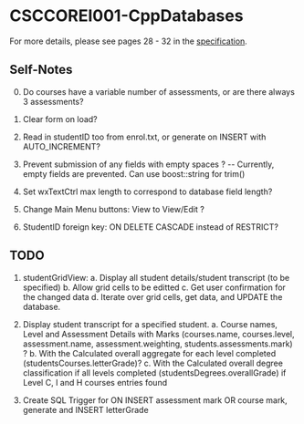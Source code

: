 # CSCCOREI001-CppDatabases
 
For more details, please see pages 28 - 32 in the [specification](https://live.moodle.hope.ac.uk/pluginfile.php/75945/mod_resource/content/0/Course%20Booklet%20CSCCOREI%202019-2.pdf).


## Self-Notes
0. Do courses have a variable number of assessments, or are there always 3 assessments?

1. Clear form on load?

2. Read in studentID too from enrol.txt, or generate on INSERT with AUTO_INCREMENT?

4. Prevent submission of any fields with empty          spaces      ? 
    -- Currently, empty fields are prevented. Can use boost::string for trim()

5. Set wxTextCtrl max length to correspond to database field length?

6. Change Main Menu buttons: View <name> to View/Edit <name> ? 

7. StudentID foreign key: ON DELETE CASCADE instead of RESTRICT?


## TODO 
1. studentGridView:
    a. Display all student details/student transcript (to be specified) 
    b. Allow grid cells to be editted
    c. Get user confirmation for the changed data
    d. Iterate over grid cells, get data, and UPDATE the database. 

2. Display student transcript for a specified student.
    a. Course names, Level and Assessment Details with Marks (courses.name, courses.level, assessment.name, assessment.weighting, students.assessments.mark) ?
    b. With the Calculated overall aggregate for each level completed (studentsCourses.letterGrade)?
    c. With the Calculated overall degree classification if all levels completed  (studentsDegrees.overallGrade) if Level C, I and H courses entries found 

3. Create SQL Trigger for ON INSERT assessment mark OR course mark, generate and INSERT letterGrade
